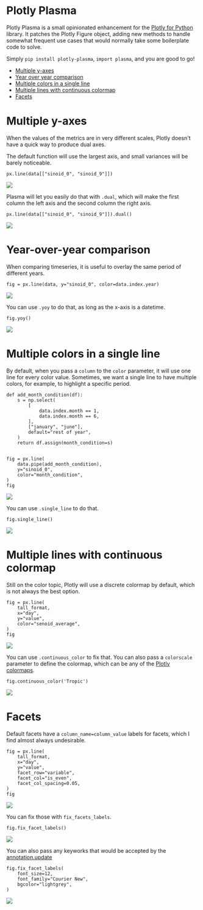 # Plotly Plasma

Plotly Plasma is a small opinionated enhancement for the [Plotly for
Python](https://plotly.com/python/) library. It patches the Plotly
Figure object, adding new methods to handle somewhat frequent use cases
that would normally take some boilerplate code to solve.

Simply `pip install plotly-plasma`, `import plasma`, and you are good to go!

-   [Multiple y-axes](#Multiple-y-axes)
-   [Year over year comparison](#Year-over-year-comparison)
-   [Multiple colors in a single
    line](#Multiple-colors-in-a-single-line)
-   [Multiple lines with continuous
    colormap](#Multiple-lines-with-continuous-colormap)
-   [Facets](#Facets)



# Multiple y-axes

When the values of the metrics are in very different scales, Plotly
doesn't have a quick way to produce dual axes.

The default function will use the largest axis, and small variances will
be barely noticeable.

``` {.python .cell-code}
px.line(data[["sinoid_0", "sinoid_9"]])
```

![](plasma_files/figure-markdown/cell-4-output-1.svg)

Plasma will let you easily do that with `.dual`, which will make the
first column the left axis and the second column the right axis.

``` {.python .cell-code}
px.line(data[["sinoid_0", "sinoid_9"]]).dual()
```

![](plasma_files/figure-markdown/cell-5-output-1.svg)

# Year-over-year comparison

When comparing timeseries, it is useful to overlay the same period of
different years.

``` {.python .cell-code}
fig = px.line(data, y="sinoid_0", color=data.index.year)
```

![](plasma_files/figure-markdown/cell-6-output-1.svg)

You can use `.yoy` to do that, as long as the x-axis is a datetime.

``` {.python .cell-code}
fig.yoy()
```

![](plasma_files/figure-markdown/cell-7-output-1.svg)

# Multiple colors in a single line

By default, when you pass a `column` to the `color` parameter, it will
use one line for every color value. Sometimes, we want a single line to
have multiple colors, for example, to highlight a specific period.

``` {.python .cell-code}
def add_month_condition(df):
    s = np.select(
        [
            data.index.month == 1,
            data.index.month == 6,
        ],
        ["january", "june"],
        default="rest of year",
    )
    return df.assign(month_condition=s)


fig = px.line(
    data.pipe(add_month_condition),
    y="sinoid_0",
    color="month_condition",
)
fig
```

![](plasma_files/figure-markdown/cell-8-output-1.svg)

You can use `.single_line` to do that.

``` {.python .cell-code}
fig.single_line()
```

![](plasma_files/figure-markdown/cell-9-output-1.svg)

# Multiple lines with continuous colormap

Still on the color topic, Plotly will use a discrete colormap by
default, which is not always the best option.

``` {.python .cell-code}
fig = px.line(
    tall_format,
    x="day",
    y="value",
    color="senoid_average",
)
fig
```

![](plasma_files/figure-markdown/cell-12-output-1.svg)

You can use `.continuous_color` to fix that. You can also pass a
`colorscale` parameter to define the colormap, which can be any of the
[Plotly colormaps](https://plotly.com/python/builtin-colorscales/).

``` {.python .cell-code}
fig.continuous_color('Tropic')
```

![](plasma_files/figure-markdown/cell-13-output-1.svg)

# Facets

Default facets have a `column_name=column_value` labels for facets,
which I find almost always undesirable.

``` {.python .cell-code}
fig = px.line(
    tall_format,
    x="day",
    y="value",
    facet_row="variable",
    facet_col="is_even",
    facet_col_spacing=0.05,
)
fig
```

![](plasma_files/figure-markdown/cell-15-output-1.svg)

You can fix those with `fix_facets_labels`.

``` {.python .cell-code}
fig.fix_facet_labels()
```

![](plasma_files/figure-markdown/cell-16-output-1.svg)

You can also pass any keyworks that would be accepted by the
[annotation.update](https://plotly.com/python/reference/layout/annotations/#layout-annotations)

``` {.python .cell-code}
fig.fix_facet_labels(
    font_size=12,
    font_family="Courier New",
    bgcolor="lightgrey",
)
```

![](plasma_files/figure-markdown/cell-17-output-1.svg)

